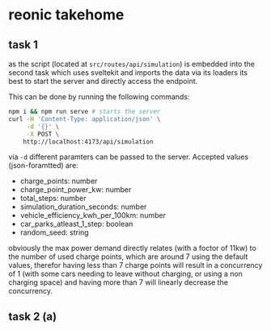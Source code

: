 # reonic takehome

## task 1

as the script (located at `src/routes/api/simulation`) is embedded into the second task which uses sveltekit and imports the data via its loaders its best to start the server and directly access the endpoint.

This can be done by running the following commands:

```bash
npm i && npm run serve # starts the server
curl -H 'Content-Type: application/json' \
     -d '{}' \
     -X POST \
    http://localhost:4173/api/simulation
```

via `-d` different paramters can be passed to the server. Accepted values (json-foramtted) are:

- charge_points: number
- charge_point_power_kw: number
- total_steps: number
- simulation_duration_seconds: number
- vehicle_efficiency_kwh_per_100km: number
- car_parks_atleast_1_step: boolean
- random_seed: string

obviously the max power demand directly relates (with a foctor of 11kw) to the number of used charge points, which are around 7 using the default values, therefor having less than 7 charge points will result in a concurrency of 1 (with some cars needing to leave without charging, or using a non charging space) and having more than 7 will linearly decrease the concurrency.

## task 2 (a)

